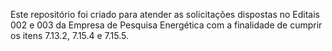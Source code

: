 Este repositório foi criado para atender as solicitações 
dispostas no Editais 002 e 003 da Empresa de Pesquisa Energética com a finalidade de cumprir os itens 7.13.2, 7.15.4 e 7.15.5.

